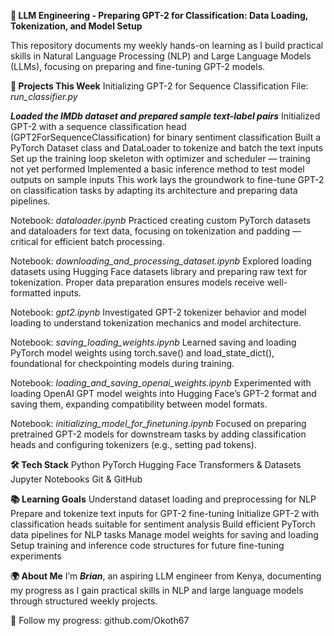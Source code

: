  **🧠 LLM Engineering - Preparing GPT-2 for Classification: Data Loading, Tokenization, and Model Setup**

This repository documents my weekly hands-on learning as I build practical skills in Natural Language Processing (NLP) and Large Language Models (LLMs), focusing on preparing and fine-tuning GPT-2 models.

**📂 Projects This Week**
Initializing GPT-2 for Sequence Classification
File: _run_classifier.py_

**_Loaded the IMDb dataset and prepared sample text-label pairs_**
Initialized GPT-2 with a sequence classification head (GPT2ForSequenceClassification) for binary sentiment classification
Built a PyTorch Dataset class and DataLoader to tokenize and batch the text inputs
Set up the training loop skeleton with optimizer and scheduler — training not yet performed
Implemented a basic inference method to test model outputs on sample inputs
This work lays the groundwork to fine-tune GPT-2 on classification tasks by adapting its architecture and preparing data pipelines.

Notebook: _dataloader.ipynb_
Practiced creating custom PyTorch datasets and dataloaders for text data, focusing on tokenization and padding — critical for efficient batch processing.

Notebook: _downloading_and_processing_dataset.ipynb_
Explored loading datasets using Hugging Face datasets library and preparing raw text for tokenization. Proper data preparation ensures models receive well-formatted inputs.

Notebook: _gpt2.ipynb_
Investigated GPT-2 tokenizer behavior and model loading to understand tokenization mechanics and model architecture.

Notebook: _saving_loading_weights.ipynb_
Learned saving and loading PyTorch model weights using torch.save() and load_state_dict(), foundational for checkpointing models during training.

Notebook: _loading_and_saving_openai_weights.ipynb_
Experimented with loading OpenAI GPT model weights into Hugging Face’s GPT-2 format and saving them, expanding compatibility between model formats.

Notebook: _initializing_model_for_finetuning.ipynb_
Focused on preparing pretrained GPT-2 models for downstream tasks by adding classification heads and configuring tokenizers (e.g., setting pad tokens).

**🛠️ Tech Stack**
Python
PyTorch
Hugging Face Transformers & Datasets
Jupyter Notebooks
Git & GitHub

**📚 Learning Goals**
Understand dataset loading and preprocessing for NLP
Prepare and tokenize text inputs for GPT-2 fine-tuning
Initialize GPT-2 with classification heads suitable for sentiment analysis
Build efficient PyTorch data pipelines for NLP tasks
Manage model weights for saving and loading
Setup training and inference code structures for future fine-tuning experiments

**🌍 About Me**
I’m _**Brian**_, an aspiring LLM engineer from Kenya, documenting my progress as I gain practical skills in NLP and large language models through structured weekly projects.

📌 Follow my progress: github.com/Okoth67


